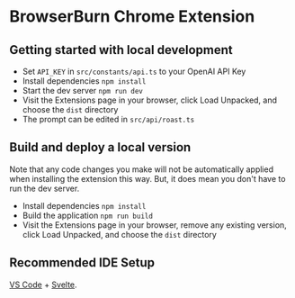# BrowserBurn Chrome Extension

## Getting started with local development

- Set `API_KEY` in `src/constants/api.ts` to your OpenAI API Key
- Install dependencies `npm install`
- Start the dev server `npm run dev`
- Visit the Extensions page in your browser, click Load Unpacked, and choose the `dist` directory
- The prompt can be edited in `src/api/roast.ts`

## Build and deploy a local version

Note that any code changes you make will not be automatically applied when installing the extension this way. But, it does mean you don't have to run the dev server.

- Install dependencies `npm install`
- Build the application `npm run build`
- Visit the Extensions page in your browser, remove any existing version, click Load Unpacked, and choose the `dist` directory

## Recommended IDE Setup

[VS Code](https://code.visualstudio.com/) + [Svelte](https://marketplace.visualstudio.com/items?itemName=svelte.svelte-vscode).
